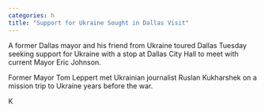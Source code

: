 ```yaml
---
categories: h
title: "Support for Ukraine Sought in Dallas Visit"
---
```


A former Dallas mayor and his friend from Ukraine toured Dallas Tuesday seeking support for Ukraine with a stop at Dallas City Hall to meet with current Mayor Eric Johnson.



Former Mayor Tom Leppert met Ukrainian journalist Ruslan Kukharshek on a mission trip to Ukraine years before the war.



K